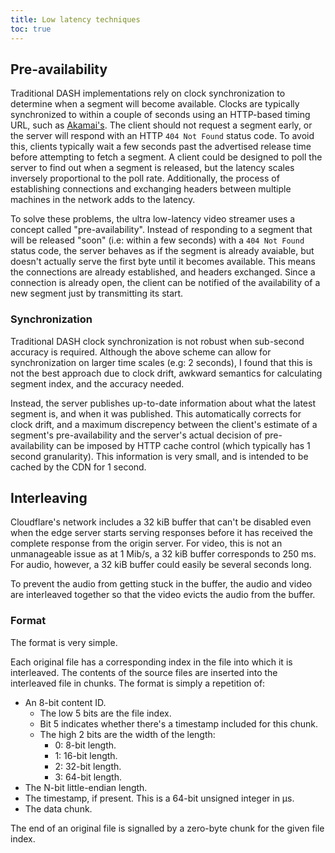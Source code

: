 ```yaml
---
title: Low latency techniques
toc: true
---
```



## Pre-availability

Traditional DASH implementations rely on clock synchronization to determine when a segment will become available. Clocks
are typically synchronized to within a couple of seconds using an HTTP-based timing URL, such as
[Akamai's](https://time.akamai.com/?iso). The client should not request a segment early, or the server will respond with
an HTTP `404 Not Found` status code. To avoid this, clients typically wait a few seconds past the advertised release
time before attempting to fetch a segment. A client could be designed to poll the server to find out when a segment is
released, but the latency scales inversely proportional to the poll rate. Additionally, the process of establishing
connections and exchanging headers  between multiple machines in the network adds to the latency.

To solve these problems, the ultra low-latency video streamer uses a concept called "pre-availability". Instead of
responding to a segment that will be released "soon" (i.e: within a few seconds) with a `404 Not Found` status code, the
server behaves as if the segment is already avaiable, but doesn't actually serve the first byte until it becomes
available. This means the connections are already established, and headers exchanged. Since a connection is already
open, the client can be notified of the availability of a new segment just by transmitting its start.


### Synchronization

Traditional DASH clock synchronization is not robust when sub-second accuracy is required. Although the above scheme
can allow for synchronization on larger time scales (e.g: 2 seconds), I found that this is not the best approach due to
clock drift, awkward semantics for calculating segment index, and the accuracy needed.

Instead, the server publishes up-to-date information about what the latest segment is, and when it was published. This
automatically corrects for clock drift, and a maximum discrepency between the client's estimate of a segment's
pre-availability and the server's actual decision of pre-availability can be imposed by HTTP cache control (which
typically has 1 second granularity). This information is very small, and is intended to be cached by the CDN for 1
second.


## Interleaving

Cloudflare's network includes a 32 kiB buffer that can't be disabled even when the edge server starts serving responses
before it has received the complete response from the origin server. For video, this is not an unmanageable issue as at
1 Mib/s, a 32 kiB buffer corresponds to 250 ms. For audio, however, a 32 kiB buffer could easily be several seconds
long.

To prevent the audio from getting stuck in the buffer, the audio and video are interleaved together so that the video
evicts the audio from the buffer.

### Format

The format is very simple.

Each original file has a corresponding index in the file into which it is interleaved. The contents of the source files
are inserted into the interleaved file in chunks. The format is simply a repetition of:

 - An 8-bit content ID.
    - The low 5 bits are the file index.
    - Bit 5 indicates whether there's a timestamp included for this chunk.
    - The high 2 bits are the width of the length:
      - 0: 8-bit length.
      - 1: 16-bit length.
      - 2: 32-bit length.
      - 3: 64-bit length.
 - The N-bit little-endian length.
 - The timestamp, if present. This is a 64-bit unsigned integer in µs.
 - The data chunk.

The end of an original file is signalled by a zero-byte chunk for the given file index.
